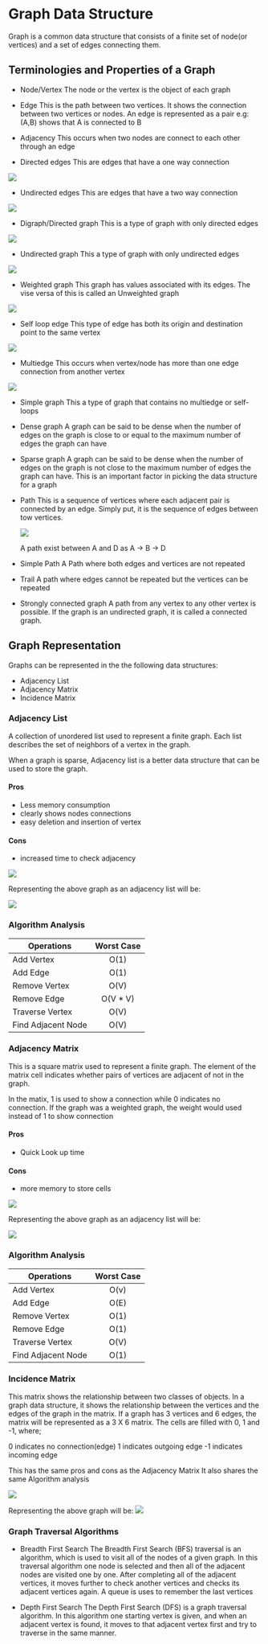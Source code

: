 # Graph Data Structure

Graph is a common data structure that consists of a finite set of node(or vertices) and a set of edges connecting them.

## Terminologies and Properties of a Graph

- Node/Vertex
The node or the vertex is the object of each graph

- Edge
This is the path between two vertices. It shows the connection between two vertices or nodes. An edge is represented as a pair e.g: (A,B) shows that A is connected to B

- Adjacency
This occurs when two nodes are connect to each other through an edge

- Directed edges
This are edges that have a one way connection

![](https://i.imgur.com/HDnHHch.png)

- Undirected edges
This are edges that have a two way connection

![](https://i.imgur.com/VPMHmIz.png)


- Digraph/Directed graph
This is a type of graph with only directed edges

![](https://i.imgur.com/s8P3Crw.png)


- Undirected graph
This a type of graph with only undirected edges

![](https://i.imgur.com/5kvlIHT.png)


- Weighted graph
This graph has values associated with its edges. The vise versa of this is called an Unweighted graph

![](https://i.imgur.com/SVsOEiL.png)


- Self loop edge
This type of edge has both its origin and destination point to the same vertex

![](https://i.imgur.com/YPYWxH3.png)


- Multiedge
This occurs when vertex/node has more than one edge connection from another vertex

![](https://i.imgur.com/wAOsJMw.png)


- Simple graph
This a type of graph that contains no multiedge or self-loops


- Dense graph
A graph can be said to be dense when the number of edges on the graph is close to or equal to the maximum number of edges the graph can have

- Sparse graph
A graph can be said to be dense when the number of edges on the graph is not close to the maximum number of edges the graph can have. This is an important factor in picking the data structure for a graph

- Path
This is a sequence of vertices where each adjacent pair is connected by an edge. Simply put, it is the sequence of edges between tow vertices.

    ![](https://i.imgur.com/NSYVVaa.png)

    A path exist between A and D as A -> B -> D


- Simple Path
A Path where both edges and vertices are not repeated

- Trail
A path where edges cannot be repeated but the vertices can be repeated

- Strongly connected graph
A path from any vertex to any other vertex is possible. If the graph is an undirected graph, it is called a connected graph.


## Graph Representation

Graphs can be represented in the the following data structures:

- Adjacency List
- Adjacency Matrix
- Incidence Matrix


### Adjacency List 
A collection of unordered list used to represent a finite graph. Each list describes the set of neighbors of a vertex in the graph. 

When a graph is sparse, Adjacency list is a better data structure that can be used to store the graph.

#### Pros
- Less memory consumption
- clearly shows nodes connections
- easy deletion and insertion of vertex

#### Cons
- increased time to check adjacency


![](https://i.imgur.com/fyNTtP9.png)


Representing the above graph as an adjacency list will be:

![](https://i.imgur.com/H0UJyxT.png)

### Algorithm Analysis

| Operations           | Worst Case   |
| -------------        |:------------:| 
| Add Vertex           | O(1)         | 
| Add Edge             | O(1)         |
| Remove Vertex        | O(V)         |
| Remove Edge          | O(V * V)     |
| Traverse Vertex      | O(V)         |
| Find Adjacent Node   | O(V)         |


### Adjacency Matrix

This is a square matrix used to represent a finite graph. The element of the matrix cell indicates whether pairs of vertices are adjacent of not in the graph.

In the matix, 1 is used to show a connection while 0 indicates no connection. If the graph was a weighted graph, the weight would used instead of 1 to show connection

#### Pros
- Quick Look up time

#### Cons
- more memory to store cells


![](https://i.imgur.com/uhhKzZD.png)



Representing the above graph as an adjacency list will be:

![](https://i.imgur.com/5nak2tc.png)


### Algorithm Analysis

| Operations           | Worst Case   |
| -------------        |:------------:| 
| Add Vertex           | O(v)         | 
| Add Edge             | O(E)         |
| Remove Vertex        | O(1)         |
| Remove Edge          | O(1)     |
| Traverse Vertex      | O(V)         |
| Find Adjacent Node   | O(1)         |


### Incidence Matrix

This matrix shows the relationship between two classes of objects. In a graph data structure, it shows the relationship between the vertices and the edges of the graph in the matrix. If a graph has 3 vertices and 6 edges, the matrix will be represented as a 3 X 6 matrix. The cells are filled with 0, 1 and -1, where;

0 indicates no connection(edge)
1 indicates outgoing edge
-1 indicates incoming edge

This has the same pros and cons as the Adjacency Matrix
It also shares the same Algorithm analysis

![](https://i.imgur.com/sLUPEFU.png)

Representing the above graph will be:
![](https://i.imgur.com/aARhVaJ.png)

### Graph Traversal Algorithms
- Breadth First Search 
The Breadth First Search (BFS) traversal is an algorithm, which is used to visit all of the nodes of a given graph. In this traversal algorithm one node is selected and then all of the adjacent nodes are visited one by one. After completing all of the adjacent vertices, it moves further to check another vertices and checks its adjacent vertices again. A queue is uses to remember the last vertices

- Depth First Search
The Depth First Search (DFS) is a graph traversal algorithm. In this algorithm one starting vertex is given, and when an adjacent vertex is found, it moves to that adjacent vertex first and try to traverse in the same manner.